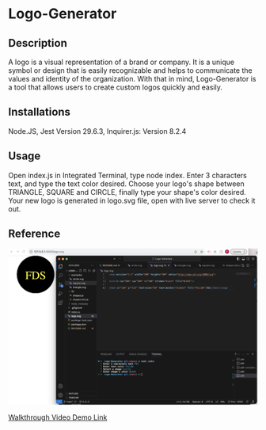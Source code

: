# Logo-Generator

## Description
A logo is a visual representation of a brand or company. It is a unique symbol or design that is easily recognizable and helps to communicate the values and identity of the organization. With that in mind, Logo-Generator is a tool that allows users to create custom logos quickly and easily. 


## Installations
Node.JS, 
Jest Version 29.6.3,
Inquirer.js: Version 8.2.4


## Usage
Open index.js in Integrated Terminal, type node index. Enter 3 characters text, and type the text color desired. Choose your logo's shape between TRIANGLE, SQUARE and CIRCLE, finally type your shape's color desired. Your new logo is generated in logo.svg file, open with live server to check it out.

## Reference

![Screenshot of Deployed Website](assets/images/LogoScreenshot.png)

[Walkthrough Video Demo Link](https://drive.google.com/file/d/151xU04hraUFK-oxxsrCbpDzok5DYjIah/view)

